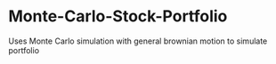 # Monte-Carlo-Stock-Portfolio
Uses Monte Carlo simulation with general brownian motion to simulate portfolio 
